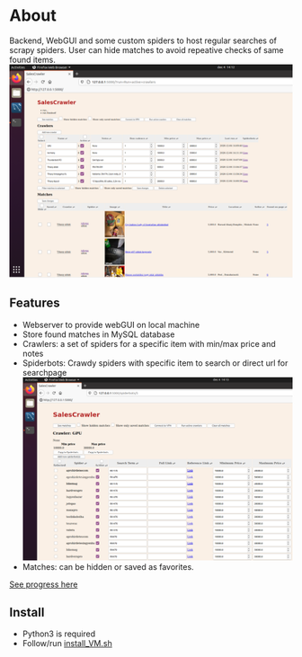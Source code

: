 # About
Backend, WebGUI and some custom spiders to host regular searches of scrapy spiders. User can hide matches to avoid repeative checks of same found items.
![Main screen](scmain.png)

## Features
- Webserver to provide webGUI on local machine
- Store found matches in MySQL database
- Crawlers: a set of spiders for a specific item with min/max price and notes
- Spiderbots: Crawdy spiders with specific item to search or direct url for searchpage
![Main screen](scbots.png)
- Matches: can be hidden or saved as favorites. 

[See progress here](https://github.com/otapi/salescrawler/projects/1)


## Install
- Python3 is required
- Follow/run [install_VM.sh](install_VM.sh)
